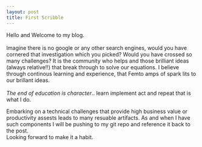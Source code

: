 ```yaml
---
layout: post
title: First Scribble
---
```

<!-- Post Content -->
           
<p>
  Hello and Welcome to my blog. 
  <br/><br/>
  Imagine there is no google or any other search engines, would you have cornered that investigation which you picked? Would you have crossed so many challenges? 
  It is the community who helps and those brilliant ideas (always relative!!) that break through to solve our equations. 
  I believe through continous learning and experience, that Femto amps of spark lits to our brillant ideas. 
  <br/><br/>
  <i>The end of education is character</i>.. learn implement act and repeat that is what I do. 
</p>
<p>
  Embarking on a technical challenges that provide high business value or productivity assests leads to many resuable artifacts. 
  As and when I have such components I will be pushing to my git repo and reference it back to the post.
  <br/>
  Looking forward to make it a habit.
</p>